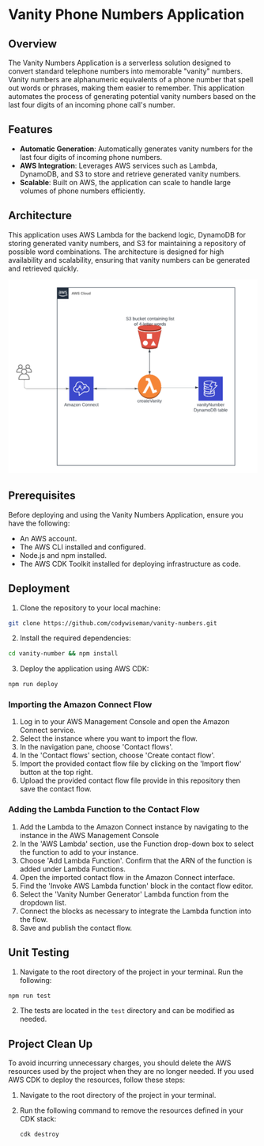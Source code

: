 # Vanity Phone Numbers Application

## Overview
The Vanity Numbers Application is a serverless solution designed to convert standard telephone numbers into memorable "vanity" numbers. Vanity numbers are alphanumeric equivalents of a phone number that spell out words or phrases, making them easier to remember. This application automates the process of generating potential vanity numbers based on the last four digits of an incoming phone call's number.

## Features
- **Automatic Generation**: Automatically generates vanity numbers for the last four digits of incoming phone numbers.
- **AWS Integration**: Leverages AWS services such as Lambda, DynamoDB, and S3 to store and retrieve generated vanity numbers.
- **Scalable**: Built on AWS, the application can scale to handle large volumes of phone numbers efficiently.

## Architecture
This application uses AWS Lambda for the backend logic, DynamoDB for storing generated vanity numbers, and S3 for maintaining a repository of possible word combinations. The architecture is designed for high availability and scalability, ensuring that vanity numbers can be generated and retrieved quickly.

![Image](CloudArchitecture.png)

## Prerequisites
Before deploying and using the Vanity Numbers Application, ensure you have the following:
- An AWS account.
- The AWS CLI installed and configured.
- Node.js and npm installed.
- The AWS CDK Toolkit installed for deploying infrastructure as code.

## Deployment
1. Clone the repository to your local machine:

```bash
git clone https://github.com/codywiseman/vanity-numbers.git
```

2. Install the required dependencies:

```bash
cd vanity-number && npm install
```

3. Deploy the application using AWS CDK:

```bash
npm run deploy
```

### Importing the Amazon Connect Flow
1. Log in to your AWS Management Console and open the Amazon Connect service.
2. Select the instance where you want to import the flow.
3. In the navigation pane, choose 'Contact flows'.
4. In the 'Contact flows' section, choose 'Create contact flow'.
5. Import the provided contact flow file by clicking on the 'Import flow' button at the top right.
6. Upload the provided contact flow file provide in this repository then save the contact flow.

### Adding the Lambda Function to the Contact Flow
1. Add the Lambda to the Amazon Connect instance by navigating to the instance in the AWS Management Console
2. In the 'AWS Lambda' section, use the Function drop-down box to select the function to add to your instance.
3. Choose 'Add Lambda Function'. Confirm that the ARN of the function is added under Lambda Functions.
4. Open the imported contact flow in the Amazon Connect interface.
5. Find the 'Invoke AWS Lambda function' block in the contact flow editor.
6. Select the 'Vanity Number Generator' Lambda function from the dropdown list.
7. Connect the blocks as necessary to integrate the Lambda function into the flow.
8. Save and publish the contact flow.

## Unit Testing
1. Navigate to the root directory of the project in your terminal. Run the following:

```bash
npm run test
```

2. The tests are located in the `test` directory and can be modified as needed.

## Project Clean Up

To avoid incurring unnecessary charges, you should delete the AWS resources used by the project when they are no longer needed. If you used AWS CDK to deploy the resources, follow these steps:

1. Navigate to the root directory of the project in your terminal.

2. Run the following command to remove the resources defined in your CDK stack:

   ```bash
   cdk destroy
   ```

